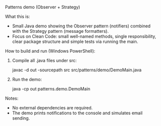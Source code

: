 Patterns demo (Observer + Strategy)

What this is:
- Small Java demo showing the Observer pattern (notifiers) combined with the Strategy pattern (message formatters).
- Focus on Clean Code: small well-named methods, single responsibility, clear package structure and simple tests via running the main.

How to build and run (Windows PowerShell):

1) Compile all .java files under src:

   javac -d out -sourcepath src src/patterns/demo/DemoMain.java

2) Run the demo:

   java -cp out patterns.demo.DemoMain

Notes:
- No external dependencies are required.
- The demo prints notifications to the console and simulates email sending.
